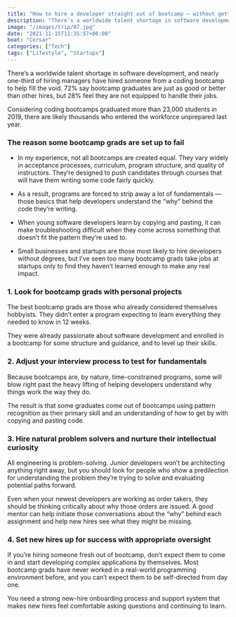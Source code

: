 ```yaml
---
title: "How to hire a developer straight out of bootcamp — without getting burned"
description: "There’s a worldwide talent shortage in software development, and nearly one-third of hiring managers have hired someone from a coding bootcamp to help fill the void. 72% say bootcamp graduates are just as good or better than other hires, but 28% feel they are not equipped to handle their jobs."
image: "/images/trip/07.jpg"
date: "2021-11-15T11:35:57+06:00"
boat: "Corsar"
categories: ["Tech"]
tags: ["Lifestyle", "Startups"]
---
```


There’s a worldwide talent shortage in software development, and nearly one-third of hiring managers have hired someone from a coding bootcamp to help fill the void. 72% say bootcamp graduates are just as good or better than other hires, but 28% feel they are not equipped to handle their jobs.

Considering coding bootcamps graduated more than 23,000 students in 2019, there are likely thousands who entered the workforce unprepared last year.

### The reason some bootcamp grads are set up to fail
* In my experience, not all bootcamps are created equal. They vary widely in acceptance processes, curriculum, program structure, and quality of instructors. They’re designed to push candidates through courses that will have them writing some code fairly quickly.

* As a result, programs are forced to strip away a lot of fundamentals — those basics that help developers understand the “why” behind the code they’re writing.

* When young software developers learn by copying and pasting, it can make troubleshooting difficult when they come across something that doesn’t fit the pattern they’re used to.

* Small businesses and startups are those most likely to hire developers without degrees, but I’ve seen too many bootcamp grads take jobs at startups only to find they haven’t learned enough to make any real impact.

### 1. Look for bootcamp grads with personal projects
The best bootcamp grads are those who already considered themselves hobbyists. They didn’t enter a program expecting to learn everything they needed to know in 12 weeks.

They were already passionate about software development and enrolled in a bootcamp for some structure and guidance, and to level up their skills.

### 2. Adjust your interview process to test for fundamentals
Because bootcamps are, by nature, time-constrained programs, some will blow right past the heavy lifting of helping developers understand why things work the way they do.

The result is that some graduates come out of bootcamps using pattern recognition as their primary skill and an understanding of how to get by with copying and pasting code.

### 3. Hire natural problem solvers and nurture their intellectual curiosity
All engineering is problem-solving. Junior developers won’t be architecting anything right away, but you should look for people who show a predilection for understanding the problem they’re trying to solve and evaluating potential paths forward.

Even when your newest developers are working as order takers, they should be thinking critically about why those orders are issued. A good mentor can help initiate those conversations about the “why” behind each assignment and help new hires see what they might be missing.

### 4. Set new hires up for success with appropriate oversight
If you’re hiring someone fresh out of bootcamp, don’t expect them to come in and start developing complex applications by themselves. Most bootcamp grads have never worked in a real-world programming environment before, and you can’t expect them to be self-directed from day one.

You need a strong new-hire onboarding process and support system that makes new hires feel comfortable asking questions and continuing to learn.